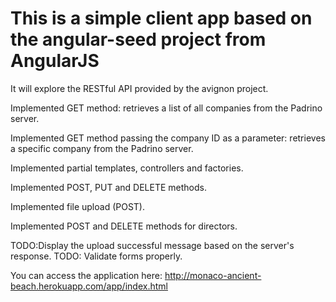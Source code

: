 # This is a simple client app based on the angular-seed project from AngularJS

It will explore the RESTful API provided by the avignon project.

Implemented GET method:
retrieves a list of all companies from the Padrino server.

Implemented GET method passing the company ID as a parameter:
retrieves a specific company from the Padrino server.

Implemented partial templates, controllers and factories.

Implemented POST, PUT and DELETE methods.

Implemented file upload (POST).

Implemented POST and DELETE methods for directors.

TODO:Display the upload successful message based on the server's response.
TODO: Validate forms properly. 

You can access the application here: http://monaco-ancient-beach.herokuapp.com/app/index.html